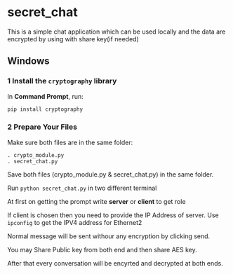 # secret_chat
This is a simple chat application which can be used locally and the data are encrypted by using with share key(if needed)

## **Windows**


### 1 Install the `cryptography` library
In **Command Prompt**, run:  
```bash
pip install cryptography
```
### 2 Prepare Your Files

Make sure both files are in the same folder:
```
. crypto_module.py
. secret_chat.py
```

Save both files (crypto_module.py & secret_chat.py) in the same folder.

Run `python secret_chat.py` in two different terminal

At first on getting the prompt write **server** or  **client** to get role

If client is chosen then you need to provide the IP Address of server. Use `ipconfig` to get the IPV4 address for Ethernet2

Normal message will be sent withour any encryption by clicking send.

You may Share Public key from both end and then share  AES key.

After that every conversation will be encyrted and decrypted at both ends.

